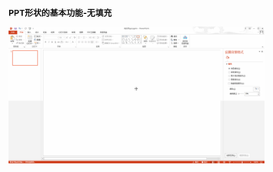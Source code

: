 ### PPT形状的基本功能-无填充

![无填充](https://raw.githubusercontent.com/huxiaoning/img/master/20201023225655.gif)